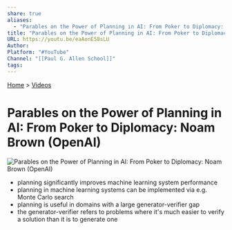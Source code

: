 ```yaml
---  
share: true  
aliases:  
  - "Parables on the Power of Planning in AI: From Poker to Diplomacy: Noam Brown (OpenAI)"  
title: "Parables on the Power of Planning in AI: From Poker to Diplomacy: Noam Brown (OpenAI)"  
URL: https://youtu.be/eaAonE58sLU  
Author:   
Platform: "#YouTube"  
Channel: "[[Paul G. Allen School]]"  
tags:   
---  
```

[Home](../index.md) > [Videos](./index.md)  
# Parables on the Power of Planning in AI: From Poker to Diplomacy: Noam Brown (OpenAI)  
![Parables on the Power of Planning in AI: From Poker to Diplomacy: Noam Brown (OpenAI)](https://youtu.be/eaAonE58sLU)  
- planning significantly improves machine learning system performance  
- planning in machine learning systems can be implemented via e.g. Monte Carlo search  
- planning is useful in domains with a large generator-verifier gap  
- the generator-verifier refers to problems where it's much easier to verify a solution than it is to generate one  
